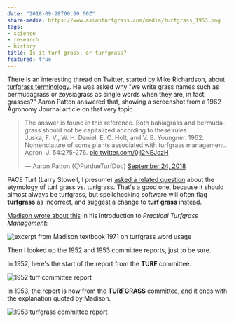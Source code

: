 ```yaml
---
date: "2018-09-28T00:00:00Z"
share-media: https://www.asianturfgrass.com/media/turfgrass_1953.png
tags:
- science
- research
- history
title: Is it turf grass, or turfgrass?
featured: true
---
```


There is an interesting thread on Twitter, started by Mike Richardson, about [turfgrass terminology](https://twitter.com/ArkansasTurf/status/1042403414930587648). He was asked why "we write grass names such as bermudagrass or zoysiagrass as single words when they are, in fact, grasses?" Aaron Patton answered that, showing a screenshot from a 1962 Agronomy Journal article on that very topic.

<blockquote class="twitter-tweet" data-lang="en"><p lang="en" dir="ltr">The answer is found in this reference. Both bahiagrass and bermudagrass should not be capitalized according to these rules.<br>Juska, F. V., W. H. Daniel, E. C. Holt, and V. B. Youngner. 1962. Nomenclature of some plants associated with turfgrass management. Agron. J. 54:275-276. <a href="https://t.co/0jl2NEJozH">pic.twitter.com/0jl2NEJozH</a></p>&mdash; Aaron Patton (@PurdueTurfDoc) <a href="https://twitter.com/PurdueTurfDoc/status/1044257398167425025?ref_src=twsrc%5Etfw">September 24, 2018</a></blockquote>
<script async src="https://platform.twitter.com/widgets.js" charset="utf-8"></script>

PACE Turf (Larry Stowell, I presume) [asked a related question](https://twitter.com/paceturf/status/1044798861334654976) about the etymology of turf grass vs. turfgrass. That's a good one, because it should almost always be turfgrass, but spellchecking software will often flag **turfgrass**  as incorrect, and suggest a change to **turf grass** instead.

[Madison wrote about this](http://tic.msu.edu/tgif/flink?recno=255 ) in his introduction to *Practical Turfgrass Management*:

![excerpt from Madison textbook 1971 on turfgrass word usage](/media/madison_turf_turfgrass_1971.png)

Then I looked up the 1952 and 1953 committee reports, just to be sure. 

In 1952, here's the start of the report from the **TURF** committee.

![1952 turf committee report](/media/turf_1952.png)

In 1953, the report is now from the **TURFGRASS** committee, and it ends with the explanation quoted by Madison.

![1953 turfgrass committee report](/media/turfgrass_1953.png)


